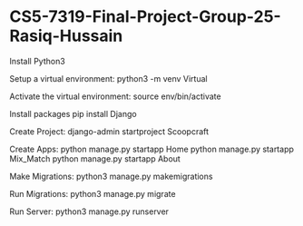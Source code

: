 # CS5-7319-Final-Project-Group-25-Rasiq-Hussain

Install Python3

Setup a virtual environment:
python3 -m venv Virtual

Activate the virtual environment:
source env/bin/activate

Install packages
pip install Django

Create Project:
django-admin startproject Scoopcraft

Create Apps:
python manage.py startapp Home
python manage.py startapp Mix_Match
python manage.py startapp About

Make Migrations:
python3 manage.py makemigrations

Run Migrations:
python3 manage.py migrate

Run Server:
python3 manage.py runserver
